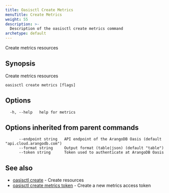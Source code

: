```yaml
---
title: Oasisctl Create Metrics
menuTitle: Create Metrics
weight: 55
description: >-
  Description of the oasisctl create metrics command
archetype: default
---
```

Create metrics resources

## Synopsis

Create metrics resources

```
oasisctl create metrics [flags]
```

## Options

```
  -h, --help   help for metrics
```

## Options inherited from parent commands

```
      --endpoint string   API endpoint of the ArangoDB Oasis (default "api.cloud.arangodb.com")
      --format string     Output format (table|json) (default "table")
      --token string      Token used to authenticate at ArangoDB Oasis
```

## See also

* [oasisctl create](_index.md)	 - Create resources
* [oasisctl create metrics token](create-metrics-token.md)	 - Create a new metrics access token

